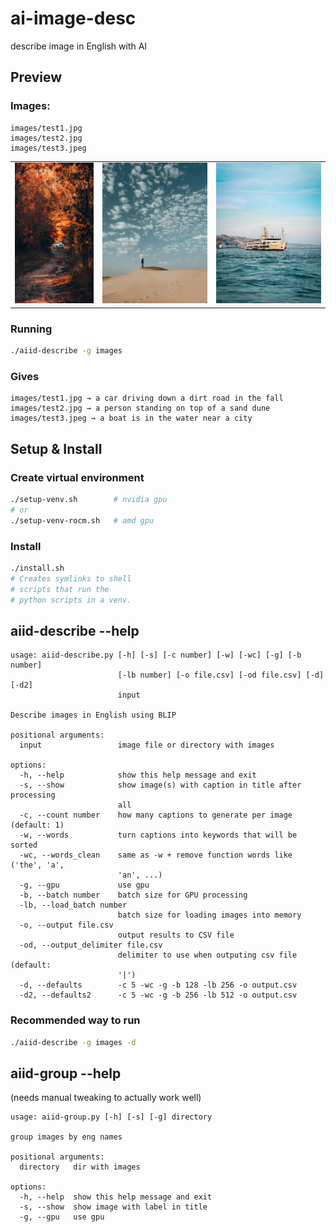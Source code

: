 # ai-image-desc

describe image in English with AI

## Preview

### Images:

```
images/test1.jpg
images/test2.jpg
images/test3.jpeg
```

<table>
    <tr>
        <td><img src="images/test1.jpg" width="150" height="225"/></td>
        <td><img src="images/test2.jpg" width="200" height="225"/></td>
        <td><img src="images/test3.jpeg" width="200" height="225"/></td>
    </tr>
</table>

### Running

```sh
./aiid-describe -g images
```

### Gives

```
images/test1.jpg → a car driving down a dirt road in the fall
images/test2.jpg → a person standing on top of a sand dune
images/test3.jpeg → a boat is in the water near a city
```

## Setup & Install

### Create virtual environment

```sh
./setup-venv.sh        # nvidia gpu
# or
./setup-venv-rocm.sh   # amd gpu
```

### Install

```sh
./install.sh
# Creates symlinks to shell
# scripts that run the
# python scripts in a venv.
```

## aiid-describe --help

```console
usage: aiid-describe.py [-h] [-s] [-c number] [-w] [-wc] [-g] [-b number]
                        [-lb number] [-o file.csv] [-od file.csv] [-d] [-d2]
                        input

Describe images in English using BLIP

positional arguments:
  input                 image file or directory with images

options:
  -h, --help            show this help message and exit
  -s, --show            show image(s) with caption in title after processing
                        all
  -c, --count number    how many captions to generate per image (default: 1)
  -w, --words           turn captions into keywords that will be sorted
  -wc, --words_clean    same as -w + remove function words like ('the', 'a',
                        'an', ...)
  -g, --gpu             use gpu
  -b, --batch number    batch size for GPU processing
  -lb, --load_batch number
                        batch size for loading images into memory
  -o, --output file.csv
                        output results to CSV file
  -od, --output_delimiter file.csv
                        delimiter to use when outputing csv file (default:
                        '|')
  -d, --defaults        -c 5 -wc -g -b 128 -lb 256 -o output.csv
  -d2, --defaults2      -c 5 -wc -g -b 256 -lb 512 -o output.csv
```

### Recommended way to run

```sh
./aiid-describe -g images -d
```

## aiid-group --help

(needs manual tweaking to actually work well)

```console
usage: aiid-group.py [-h] [-s] [-g] directory

group images by eng names

positional arguments:
  directory   dir with images

options:
  -h, --help  show this help message and exit
  -s, --show  show image with label in title
  -g, --gpu   use gpu
```

